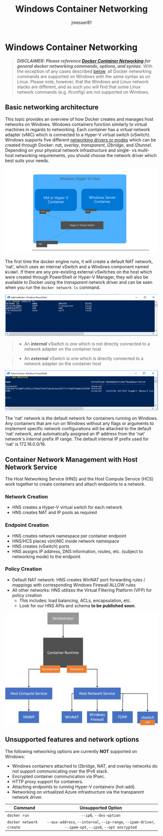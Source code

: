 ﻿---
title: Windows Container Networking
description: Gentle intro to architecture of Windows container networks.
keywords: docker, containers
author: jmesser81
ms.date: 03/27/2018
ms.topic: article
ms.prod: windows-containers
ms.service: windows-containers
ms.assetid: 538871ba-d02e-47d3-a3bf-25cda4a40965
---


# Windows Container Networking
> ***DISCLAIMER: Please reference [Docker Container Networking](https://docs.docker.com/engine/userguide/networking/) for general docker networking commands, options, and syntax.*** With the exception of any cases described [below](#unsupported-features-and-network-options), all Docker networking commands are supported on Windows with the same syntax as on Linux. Please note, however, that the Windows and Linux network stacks are different, and as such you will find that some Linux network commands (e.g. ifconfig) are not supported on Windows.


## Basic networking architecture
This topic provides an overview of how Docker creates and manages host networks on Windows. Windows containers function similarly to virtual machines in regards to networking. Each container has a virtual network adapter (vNIC) which is connected to a Hyper-V virtual switch (vSwitch). Windows supports five different [networking drivers or modes](./network-drivers-topologies.md) which can be created through Docker: *nat*, *overlay*, *transparent*, *l2bridge*, and *l2tunnel*. Depending on your physical network infrastructure and single- vs multi-host networking requirements, you should choose the network driver which best suits your needs.


![text](media/windowsnetworkstack-simple.png)


The first time the docker engine runs, it will create a default NAT network, 'nat', which uses an internal vSwitch and a Windows component named `WinNAT`. If there are any pre-existing external vSwitches on the host which were created through PowerShell or Hyper-V Manager, they will also be available to Docker using the *transparent* network driver and can be seen when you run the ``docker network ls`` command.  


![text](media/docker-network-ls.png)


> - An ***internal*** vSwitch is one which is not directly connected to a network adapter on the container host 

> - An ***external*** vSwitch is one which _is_ directly connected to a network adapter on the container host  


![text](media/get-vmswitch.png)


The 'nat' network is the default network for containers running on Windows. Any containers that are run on Windows without any flags or arguments to implement specific network configurations will be attached to the default 'nat' network, and automatically assigned an IP address from the 'nat' network's internal prefix IP range. The default internal IP prefix used for 'nat' is 172.16.0.0/16. 


## Container Network Management with Host Network Service

The Host Networking Service (HNS) and the Host Compute Service (HCS) work together to create containers and attach endpoints to a network.

### Network Creation
  - HNS creates a Hyper-V virtual switch for each network
  - HNS creates NAT and IP pools as required

### Endpoint Creation
  - HNS creates network namespace per container endpoint
  - HNS/HCS places v(m)NIC inside network namespace
  - HNS creates (vSwitch) ports
  - HNS assigns IP address, DNS information, routes, etc. (subject to networking mode) to the endpoint

### Policy Creation
  - Default NAT network: HNS creates WinNAT port forwarding rules / mappings with corresponding Windows Firewall ALLOW rules
  - All other networks: HNS utilizes the Virtual Filtering Platform (VFP) for policy creation
    - This includes: load balancing, ACLs, encapsulation, etc.
    - Look for our HNS APIs and schema **to be published soon**.


![text](media/HNS-Management-Stack.png)


 ## Unsupported features and network options
 The following networking options are currently **NOT** supported on Windows:
   * Windows containers attached to l2bridge, NAT, and overlay networks do not support communicating over the IPv6 stack.
   * Encrypted container communication via IPsec.
   * HTTP proxy support for containers.
   * Attaching endpoints to running Hyper-V containers (hot-add).
   * Networking on virtualized Azure infrastructure via the transparent network driver.

 | Command        | Unsupported Option   |
 | ---------------|:--------------------:|
 | ``docker run``|   ``--ip6``, ``--dns-option`` |
 | ``docker network create``| ``--aux-address``, ``--internal``, ``--ip-range``, ``--ipam-driver``, ``--ipam-opt``, ``--ipv6``, ``--opt encrypted`` |